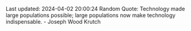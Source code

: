 Last updated: 2024-04-02 20:00:24
Random Quote: Technology made large populations possible; large populations now make technology indispensable. - Joseph Wood Krutch